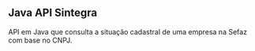 ## Java API Sintegra

API em Java que consulta a situação cadastral de uma empresa na Sefaz com base no CNPJ.
